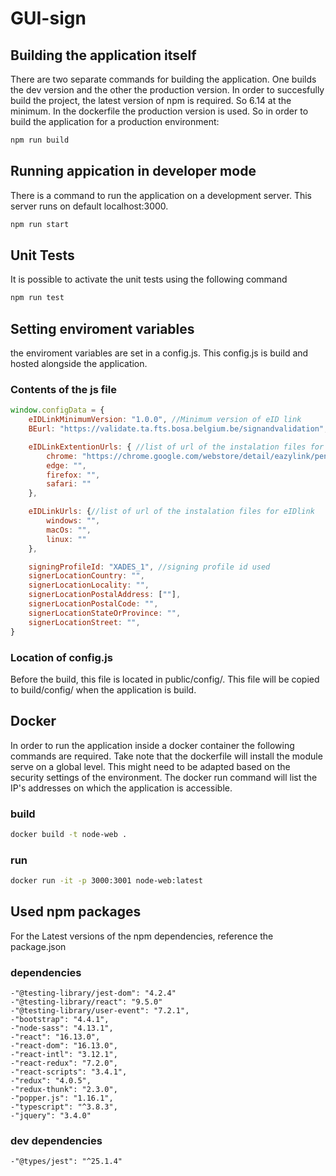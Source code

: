 # GUI-sign

## Building the application itself

There are two separate commands for building the application. One builds the dev version and the other the production version. In order to succesfully build the project, the latest version of npm is required. So 6.14 at the minimum. In the dockerfile the production version is used. So in order to build the application for a production environment:

```BASH
npm run build
```

## Running appication in developer mode

There is a command to run the application on a development server. This server runs on default localhost:3000. 

```BASH
npm run start
```
## Unit Tests

It is possible to activate the unit tests using the following command

```BASH
npm run test
```
## Setting enviroment variables

the enviroment variables are set in a config.js. This config.js is build and hosted alongside the application.

### Contents of the js file 
```javascript
window.configData = {
    eIDLinkMinimumVersion: "1.0.0", //Minimum version of eID link
    BEurl: "https://validate.ta.fts.bosa.belgium.be/signandvalidation", // URL to the backend

    eIDLinkExtentionUrls: { //list of url of the instalation files for the eIDlink extention
        chrome: "https://chrome.google.com/webstore/detail/eazylink/pencgnkbgaekikmiahiaakjdgaibiipp",
        edge: "",
        firefox: "",
        safari: ""
    },

    eIDLinkUrls: {//list of url of the instalation files for eIDlink 
        windows: "",
        macOs: "",
        linux: ""
    },

    signingProfileId: "XADES_1", //signing profile id used
    signerLocationCountry: "",
    signerLocationLocality: "",
    signerLocationPostalAddress: [""],
    signerLocationPostalCode: "",
    signerLocationStateOrProvince: "",
    signerLocationStreet: "",
}
```
### Location of config.js
Before the build, this file is located in public/config/. This file will be copied to build/config/ when the application is build.


## Docker

In order to run the application inside a docker container the following commands are required. Take note that the dockerfile will install the module serve on a global level. This might need to be adapted based on the security settings of the environment. The docker run command will list the IP's addresses on which the application is accessible.

### build

```BASH
docker build -t node-web .
```

### run

```BASH
docker run -it -p 3000:3001 node-web:latest
```

## Used npm packages
For the Latest versions of the npm dependencies, reference the package.json

### dependencies
    -"@testing-library/jest-dom": "4.2.4"
    -"@testing-library/react": "9.5.0"
    -"@testing-library/user-event": "7.2.1",
    -"bootstrap": "4.4.1",
    -"node-sass": "4.13.1",
    -"react": "16.13.0",
    -"react-dom": "16.13.0",
    -"react-intl": "3.12.1",
    -"react-redux": "7.2.0",
    -"react-scripts": "3.4.1",
    -"redux": "4.0.5",
    -"redux-thunk": "2.3.0",
    -"popper.js": "1.16.1",
    -"typescript": "^3.8.3",
    -"jquery": "3.4.0"

### dev dependencies
    -"@types/jest": "^25.1.4"